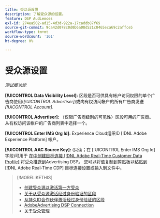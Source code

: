 ```yaml
---
title: 受众源设置
description: 了解受众源的设置。
feature: DSP Audiences
exl-id: 274ea502-ad15-4d3d-922a-17caddb87f69
source-git-commit: 9ca42d078c0d0b6a08d521c8465eca69c2affce5
workflow-type: tm+mt
source-wordcount: '161'
ht-degree: 0%

---
```


# 受众源设置

*测试版功能*

**[!UICONTROL Data Visibility Level]:** 区段是否可供具有帐户访问权限的单个广告商使用(*[!UICONTROL Advertiser]*)或向有权访问帐户的所有广告商发送 *[!UICONTROL Account]*.

**[!UICONTROL Advertiser]:** （仅限广告商级别的可见性）区段可用的广告商。 从有权访问该帐户的广告商列表中选择一个。

**[!UICONTROL Enter IMS Org Id]:** Experience Cloud组织ID [!DNL Adobe Experience Platform] 帐户。

**[!UICONTROL AAC Source Key]:** (只读；在 [!UICONTROL Enter IMS Org Id] 字段)可用于 [在中创建目标连接 [!DNL Adobe Real-Time Customer Data Profile]](https://experienceleague.adobe.com/docs/experience-platform/destinations/catalog/advertising/adobe-advertising-cloud-connection.html) 将受众推送到Advertising DSP。 您可以将值复制到剪贴板以粘贴到 [!DNL Adobe Real-Time CDP] 目标连接设置或输入到文件中。

>[!MORELIKETHIS]
>
>* [创建受众源以激活第一方受众](source-create.md)
>* [关于从受众源激活经过身份验证的区段](source-about.md)
>* [从持久ID合作伙伴激活经过身份验证的区段](source-durable-id.md)
>* [AdobeAdvertising DSP Connection](https://experienceleague.adobe.com/docs/experience-platform/destinations/catalog/advertising/adobe-advertising-cloud-connection.html)
>* [关于受众管理](/help/dsp/audiences/audience-about.md)

